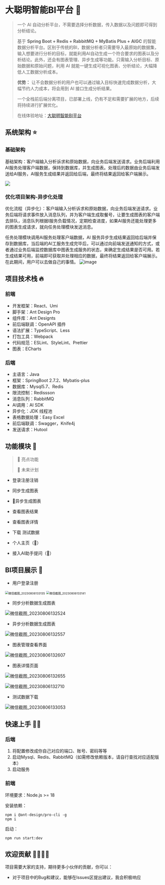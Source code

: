 # 大聪明智能BI平台 🔎

> 一个 AI 自动分析平台，不需要选择分析数据，传入数据以及问题即可得到分析结论。
>
> 基于 **Spring Boot + Redis + RabbitMQ + MyBatis Plus + AIGC** 的智能数据分析平台。区别于传统的BI，数据分析者只需要导入最原始的数据集，输入想要进行分析的目标，就能利用AI自动生成一个符合要求的图表以及分析结论。此外，还会有图表管理、异步生成等功能。只需输入分析目标、原始数据和原始问题，利用 AI 就能一键生成可视化图表、分析结论，大幅降低人工数据分析成本。
>
> **优势：** 让不会数据分析的用户也可以通过输入目标快速完成数据分析，大幅节约人力成本，将会用到 AI 接口生成分析结果。
>
> 一个全栈前后端分离项目，已部署上线，仍有不足和需要扩展的地方，后续将持续进行扩展优化。
>
> 在线体验地址：[大聪明智能BI平台](http://bi.ggbond.online)




## 系统架构 ⭐
### 基础架构
基础架构：客户端输入分析诉求和原始数据，向业务后端发送请求。业务后端利用AI服务处理客户端数据，保持到数据库，并生成图表。处理后的数据由业务后端发送给AI服务，AI服务生成结果并返回给后端，最终将结果返回给客户端展示。

![](https://user-images.githubusercontent.com/94662685/248857523-deff2de3-c370-4a9a-9628-723ace5ab4b3.png)
### 优化项目架构-异步化处理
优化流程（异步化）：客户端输入分析诉求和原始数据，向业务后端发送请求。业务后端将请求事件放入消息队列，并为客户端生成取餐号，让要生成图表的客户端去排队，消息队列根据I服务负载情况，定期检查进度，如果AI服务还能处理更多的图表生成请求，就向任务处理模块发送消息。

任务处理模块调用AI服务处理客户端数据，AI 服务异步生成结果返回给后端并保存到数据库，当后端的AI工服务生成完毕后，可以通过向前端发送通知的方式，或者通过业务后端监控数据库中图表生成服务的状态，来确定生成结果是否可用。若生成结果可用，前端即可获取并处理相应的数据，最终将结果返回给客户端展示。在此期间，用户可以去做自己的事情。
![image](https://user-images.githubusercontent.com/94662685/248858431-6dbf41e0-adfe-40cf-94da-f3db6c73b69d.png)



## 项目技术栈 🔥

### 前端
- 开发框架：React、Umi
- 脚手架：Ant Design Pro
- 组件库：Ant Designts
- 前后端联调：OpenAPI 插件
- 语法扩展：TypeScript、Less
- 打包工具：Webpack
- 代码规范：ESLint、StyleLint、Prettier
- 图表：ECharts


### 后端

- 主语言：Java
- 框架：SpringBoot 2.7.2、Mybatis-plus
- 数据库：Mysql5.7、Redis
- 限流控制：Redissson
- 消息队列：RabbitMQ
- AI调用：AI SDK
- 异步化：JDK 线程池
- 表格数据处理：Easy Excel
- 前后端联调：Swagger，Knife4j
- 发送请求：Hutool 



## 功能模块 🎊

> 🌟 亮点功能
>
> 🚀 未来计划

- 登录注册注销
- 同步生成图表
- 🌟异步生成图表
- 查看图表结果
- 查看图表详情

- 下载 测试数据
- 个人主页（🚀）
- 接入AI助手提问（🚀）




## BI项目展示 🎰
- 用户登录注册

<img src="E:\Java\Code\Projects\great-wisdom-master\images\微信截图_20230806133135.png" alt="微信截图_20230806133135" style="zoom:67%;" />

<img src="E:\Java\Code\Projects\great-wisdom-master\images\微信截图_20230806133141.png" alt="微信截图_20230806133141" style="zoom:67%;" />



- 同步分析数据生成图表

![微信截图_20230806132524](E:\Java\Code\Projects\great-wisdom-master\images\微信截图_20230806132524.png)



- 异步分析数据生成图表

![微信截图_20230806132557](E:\Java\Code\Projects\great-wisdom-master\images\微信截图_20230806132557.png)



- 图表管理查看界面

![微信截图_20230806132607](E:\Java\Code\Projects\great-wisdom-master\images\微信截图_20230806132607.png)



- 图表详情页面

![微信截图_20230806132655](E:\Java\Code\Projects\great-wisdom-master\images\微信截图_20230806132655.png)

![微信截图_20230806132710](E:\Java\Code\Projects\great-wisdom-master\images\微信截图_20230806132710.png)



- 测试数据下载

![微信截图_20230806133053](E:\Java\Code\Projects\great-wisdom-master\images\微信截图_20230806133053.png)





## 快速上手 🏃‍♂️

### 后端

1. 将配置修改成你自己对应的端口、账号、密码等等
2. 启动Mysql、Redis、RabbitMQ（如需修改依赖版本，请自行查找对应适配版本）
3. 启动服务



### 前端

环境要求：Node.js >= 18

安装依赖：

```
npm i @ant-design/pro-cli -g
npm i
```



启动：

```
npm run start:dev
```



## 欢迎贡献 👨‍👨‍👦‍👦

项目需要大家的支持，期待更多小伙伴的贡献，你可以：

- 对于项目中的Bug和建议，能够在Issues区提出建议，我会积极响应

